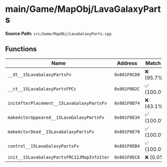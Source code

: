# main/Game/MapObj/LavaGalaxyParts

**Source Path:** `src/Game/MapObj/LavaGalaxyParts.cpp`

## Functions

| Name | Address | Match % |
|------|---------|---------|
| `__dt__15LavaGalaxyPartsFv` | `0x801F0CD0` | :x: (95.7%) |
| `__ct__15LavaGalaxyPartsFPCc` | `0x801F0D2C` | :white_check_mark: (100.0%) |
| `initAfterPlacement__15LavaGalaxyPartsFv` | `0x801F0D74` | :x: (43.1%) |
| `makeActorAppeared__15LavaGalaxyPartsFv` | `0x801F0E34` | :white_check_mark: (100.0%) |
| `makeActorDead__15LavaGalaxyPartsFv` | `0x801F0E70` | :white_check_mark: (100.0%) |
| `control__15LavaGalaxyPartsFv` | `0x801F0EB4` | :white_check_mark: (100.0%) |
| `init__15LavaGalaxyPartsFRC12JMapInfoIter` | `0x801F0EC8` | :x: (0.0%) |